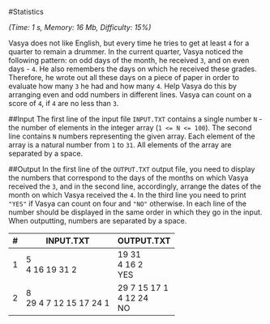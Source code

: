 #Statistics

*(Time: 1 s, Memory: 16 Mb, Difficulty: 15%)*

Vasya does not like English, but every time he tries to get at least `4`
for a quarter to remain a drummer. In the current quarter, Vasya noticed 
the following pattern: on odd days of the month, he received `3`, 
and on even days - `4`. He also remembers the days on which he received 
these grades. Therefore, he wrote out all these days on a piece of paper 
in order to evaluate how many `3` he had and how many `4`. Help Vasya 
do this by arranging even and odd numbers in different lines. Vasya can 
count on a score of `4`, if `4` are no less than `3`.

##Input
The first line of the input file `INPUT.TXT` contains a single number `N` - 
the number of elements in the integer array (`1 <= N <= 100`). The second 
line contains `N` numbers representing the given array. Each element 
of the array is a natural number from `1` to `31`. All elements of the 
array are separated by a space.

##Output
In the first line of the `OUTPUT.TXT` output file, you need to display 
the numbers that correspond to the days of the months on which Vasya 
received the `3`, and in the second line, accordingly, arrange the dates 
of the month on which Vasya received the `4`. In the third line you need 
to print `"YES"` if Vasya can count on four and `"NO"` otherwise. In each 
line of the number should be displayed in the same order in which they go 
in the input. When outputting, numbers are separated by a space.

|**#** | **INPUT.TXT** | **OUTPUT.TXT** |
|---|---|-----|
|1|  5 <br> 4 16 19 31 2|  19 31 <br> 4 16 2 <br> YES |
|2|  8 <br> 29 4 7 12 15 17 24 1|  29 7 15 17 1 <br> 4 12 24 <br> NO |

